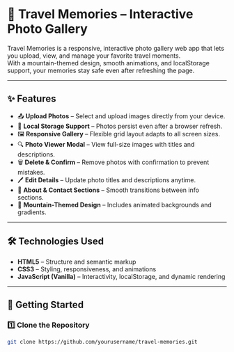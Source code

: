 # 🌄 Travel Memories – Interactive Photo Gallery

Travel Memories is a responsive, interactive photo gallery web app that lets you upload, view, and manage your favorite travel moments.  
With a mountain-themed design, smooth animations, and localStorage support, your memories stay safe even after refreshing the page.

---

## ✨ Features

- 📤 **Upload Photos** – Select and upload images directly from your device.
- 📁 **Local Storage Support** – Photos persist even after a browser refresh.
- 🖼 **Responsive Gallery** – Flexible grid layout adapts to all screen sizes.
- 🔍 **Photo Viewer Modal** – View full-size images with titles and descriptions.
- 🗑 **Delete & Confirm** – Remove photos with confirmation to prevent mistakes.
- 🖊 **Edit Details** – Update photo titles and descriptions anytime.
- 📜 **About & Contact Sections** – Smooth transitions between info sections.
- 🎨 **Mountain-Themed Design** – Includes animated backgrounds and gradients.

---

## 🛠 Technologies Used

- **HTML5** – Structure and semantic markup
- **CSS3** – Styling, responsiveness, and animations
- **JavaScript (Vanilla)** – Interactivity, localStorage, and dynamic rendering

---

## 🚀 Getting Started

### 1️⃣ Clone the Repository
```bash
git clone https://github.com/yourusername/travel-memories.git

